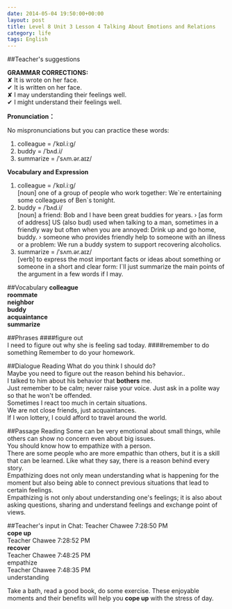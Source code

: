 ```yaml
---
date: 2014-05-04 19:50:00+00:00
layout: post
title: Level 8 Unit 3 Lesson 4 Talking About Emotions and Relations
category: life
tags: English
---
```


##Teacher's suggestions

 
**GRAMMAR CORRECTIONS:**  
✘ It is wrote on her face.  
✔ It is written on her face.  
✘ I may understanding their feelings well.  
✔ I might understand their feelings well. 

**Pronunciation：**  

No mispronunciations but you can practice these words:  
1. colleague = /ˈkɒl.iːɡ/   
2. buddy = /ˈbʌd.i/  
3. summarize = /ˈsʌm.ər.aɪz/ 

**Vocabulary and Expression**  
1. colleague = /ˈkɒl.iːɡ/  
[noun] one of a group of people who work together: We\`re entertaining some colleagues of Ben\`s tonight.  
2. buddy = /ˈbʌd.i/  
[noun] a friend: Bob and I have been great buddies for years. › [as form of address] US (also bud) used when talking to a man, sometimes in a friendly way but often when you are annoyed: Drink up and go home, buddy. › someone who provides friendly help to someone with an illness or a problem: We run a buddy system to support recovering alcoholics.  
3. summarize = /ˈsʌm.ər.aɪz/  
[verb] to express the most important facts or ideas about something or someone in a short and clear form: I`ll just summarize the main points of the argument in a few words if I may.


##Vocabulary
**colleague  
roommate  
neighbor  
buddy  
acquaintance  
summarize**  

##Phrases
####figure out  
I need to figure out why she is feeling sad today.
####remember to do something
Remember to do your homework.

##Dialogue Reading
What do you think I should do?  
Maybe you need to figure out the reason behind his behavior..  
I talked to him about his behavior that **bothers** me.  
Just remember to be calm; never raise your voice.
Just ask in a polite way so that he won't be offended.  
Sometimes I react too much in certain situations.  
We are not close friends, just acquaintances.  
If I won lottery, I could afford to travel around the world.


##Passage Reading
Some can be very emotional about small things, while others can show no concern even about big issues.  
You should know how to empathize with a person.  
There are some people who are more empathic  than others, but it is a skill that can be learned.
Like what they say, there is a reason behind every story.  
Empathizing does not only mean understanding what is happening for the moment but also being able to connect previous situations that lead to certain feelings.  
Empathizing is not only about understanding one's feelings; it is also about asking questions, sharing and understand feelings and exchange point of views.  

##Teacher's input in Chat:
Teacher Chawee 7:28:50 PM   
**cope up**  
Teacher Chawee 7:28:52 PM   
**recover**  
Teacher Chawee 7:48:25 PM   
empathize  
Teacher Chawee 7:48:35 PM   
understanding  

Take a bath, read a good book, do some exercise. These enjoyable moments and their benefits will help you **cope up** with the stress of day.